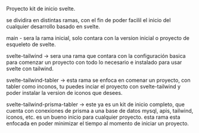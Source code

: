 Proyecto kit de inicio svelte.

se dividira en distintas ramas, con el fin de poder facilil el inicio del cualquier desarrollo basado en svelte.

main - sera la rama inicial, solo contara con la version inicial o proyecto de esqueleto de svelte.

svelte-tailwind -> sera una rama que contara con la configuración basica para comenzar un proyecto con todo lo necesario e instalado para usar svelte con tailwind.

svelte-tailwind-tabler -> esta rama se enfoca en comenar un proyecto, con tabler como inconos, tu puedes inciar el proyecto con svelte-tailwind y poder instalar la version de iconos que desees.

svelte-tailwind-prisma-tabler -> este ya es un kit de inicio completo, que cuenta con conexiones de prisma a una base de datos mysql, apis, tailwind, iconos, etc.
es un bueno inicio para cualquier proyecto.
esta rama esta enfocada en poder minimizar el tiempo al momento de iniciar un proyecto.

